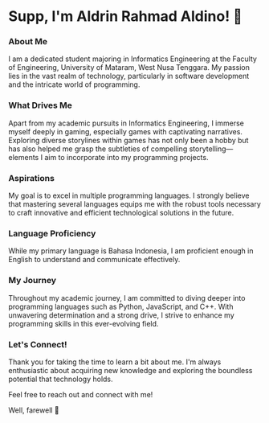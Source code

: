 # Supp, I'm Aldrin Rahmad Aldino! 👋

### About Me

I am a dedicated student majoring in Informatics Engineering at the Faculty of Engineering, University of Mataram, West Nusa Tenggara. My passion lies in the vast realm of technology, particularly in software development and the intricate world of programming.

### What Drives Me

Apart from my academic pursuits in Informatics Engineering, I immerse myself deeply in gaming, especially games with captivating narratives. Exploring diverse storylines within games has not only been a hobby but has also helped me grasp the subtleties of compelling storytelling—elements I aim to incorporate into my programming projects.

### Aspirations

My goal is to excel in multiple programming languages. I strongly believe that mastering several languages equips me with the robust tools necessary to craft innovative and efficient technological solutions in the future.

### Language Proficiency

While my primary language is Bahasa Indonesia, I am proficient enough in English to understand and communicate effectively.

### My Journey

Throughout my academic journey, I am committed to diving deeper into programming languages such as Python, JavaScript, and C++. With unwavering determination and a strong drive, I strive to enhance my programming skills in this ever-evolving field.

### Let's Connect!

Thank you for taking the time to learn a bit about me. I'm always enthusiastic about acquiring new knowledge and exploring the boundless potential that technology holds.

Feel free to reach out and connect with me!

Well, farewell 🚀
